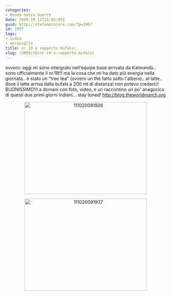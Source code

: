 ```yaml
---
categories:
- Mondo Senza Guerre
date: 2009-10-11T21:02:03Z
guid: http://stefanocecere.com/?p=1957
id: 1957
tags:
- india
- meraviglia
title: nr 19 a rapporto bufalo!
slug: /2009/10/nr-19-a-rapporto-bufalo/
---
```


ovvero: oggi mi sono intergrato nell'equipe base arrivata da Katmandù.. sono ufficialmente il nr.19!!! ma la cosa che mi ha dato più energia nella giornata.. è stato un "tree tea" (ovvero un thè fatto sotto l'albero).. al latte.. dove il latte arriva dalla bufala a 200 mt di distanza! non potevo crederci! BUONISSIMO!!! a domani con foto, video, e un raccontino un po' anagocico di questi due primi giorni indiani… stay tuned! <http://blog.theworldmarch.org>

<p style="text-align: center">
  <img class="size-full wp-image-1955 aligncenter" title="111020091926" src="http://stefanocecere.com/wp-content/uploads/sites/3/2009/10/111020091926.jpg" alt="111020091926" width="384" height="288" srcset="http://stefanocecere.com/wp-content/uploads/sites/3/2009/10/111020091926.jpg 640w, http://stefanocecere.com/wp-content/uploads/sites/3/2009/10/111020091926-300x225.jpg 300w" sizes="(max-width: 384px) 100vw, 384px" />
</p>

<p style="text-align: center">
  <p style="text-align: center">
    <img class="size-full wp-image-1956 aligncenter" title="111020091937" src="http://stefanocecere.com/wp-content/uploads/sites/3/2009/10/111020091937.jpg" alt="111020091937" width="384" height="288" srcset="http://stefanocecere.com/wp-content/uploads/sites/3/2009/10/111020091937.jpg 640w, http://stefanocecere.com/wp-content/uploads/sites/3/2009/10/111020091937-300x225.jpg 300w" sizes="(max-width: 384px) 100vw, 384px" />
  </p>